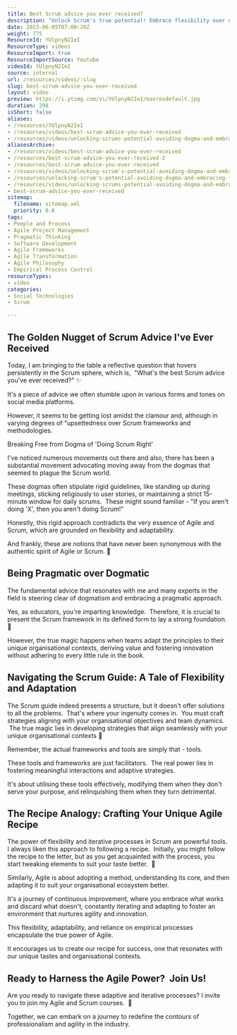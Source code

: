 ```yaml
---
title: Best Scrum advice you ever received?
description: "Unlock Scrum's true potential! Embrace flexibility over dogma with expert insights from Martin. Discover adaptive practices for effective project management. \U0001F680"
date: 2023-06-05T07:00:20Z
weight: 775
ResourceId: YUlpnyN2IeI
ResourceType: videos
ResourceImport: true
ResourceImportSource: Youtube
videoId: YUlpnyN2IeI
source: internal
url: /resources/videos/:slug
slug: best-scrum-advice-you-ever-received
layout: video
preview: https://i.ytimg.com/vi/YUlpnyN2IeI/maxresdefault.jpg
duration: 298
isShort: false
aliases:
- /resources/YUlpnyN2IeI
- /resources/videos/best-scrum-advice-you-ever-received
- /resources/videos/unlocking-scrums-potential-avoiding-dogma-and-embracing-flexibility
aliasesArchive:
- /resources/videos/best-scrum-advice-you-ever-received
- /resources/best-scrum-advice-you-ever-received-2
- /resources/best-scrum-advice-you-ever-received
- /resources/videos/unlocking-scrum's-potential-avoiding-dogma-and-embracing-flexibility
- /resources/unlocking-scrum's-potential-avoiding-dogma-and-embracing-flexibility
- /resources/videos/unlocking-scrums-potential-avoiding-dogma-and-embracing-flexibility
- best-scrum-advice-you-ever-received
sitemap:
  filename: sitemap.xml
  priority: 0.6
tags:
- People and Process
- Agile Project Management
- Pragmatic Thinking
- Software Development
- Agile Frameworks
- Agile Transformation
- Agile Philosophy
- Empirical Process Control
resourceTypes:
- video
categories:
- Social Technologies
- Scrum

---
```

## The Golden Nugget of Scrum Advice I've Ever Received

Today, I am bringing to the table a reflective question that hovers persistently in the Scrum sphere, which is,  "What's the best Scrum advice you've ever received?" ✨

It's a piece of advice we often stumble upon in various forms and tones on social media platforms.

However, it seems to be getting lost amidst the clamour and, although in varying degrees of "upsettedness over Scrum frameworks and methodologies.

Breaking Free from Dogma of 'Doing Scrum Right'

I've noticed numerous movements out there and also, there has been a substantial movement advocating moving away from the dogmas that seemed to plague the Scrum world.  

These dogmas often stipulate rigid guidelines, like standing up during meetings, sticking religiously to user stories, or maintaining a strict 15-minute window for daily scrums.  These might sound familiar - "If you aren't doing 'X', then you aren't doing Scrum!"

Honestly, this rigid approach contradicts the very essence of Agile and Scrum, which are grounded on flexibility and adaptability.

And frankly, these are notions that have never been synonymous with the authentic spirit of Agile or Scrum. 🎯

## Being Pragmatic over Dogmatic

The fundamental advice that resonates with me and many experts in the field is steering clear of dogmatism and embracing a pragmatic approach.

Yes, as educators, you're imparting knowledge.  Therefore, it is crucial to present the Scrum framework in its defined form to lay a strong foundation. 🎯

However, the true magic happens when teams adapt the principles to their unique organisational contexts, deriving value and fostering innovation without adhering to every little rule in the book.

## Navigating the Scrum Guide: A Tale of Flexibility and Adaptation

The Scrum guide indeed presents a structure, but it doesn't offer solutions to all the problems.  That's where your ingenuity comes in.  You must craft strategies aligning with your organisational objectives and team dynamics.  The true magic lies in developing strategies that align seamlessly with your unique organisational contexts 🌱

Remember, the actual frameworks and tools are simply that - tools.

These tools and frameworks are just facilitators.  The real power lies in fostering meaningful interactions and adaptive strategies.

It's about utilising these tools effectively, modifying them when they don't serve your purpose, and relinquishing them when they turn detrimental.

## The Recipe Analogy: Crafting Your Unique Agile Recipe

The power of flexibility and iterative processes in Scrum are powerful tools.  I always liken this approach to following a recipe.  Initially, you might follow the recipe to the letter, but as you get acquainted with the process, you start tweaking elements to suit your taste better.  🌱

Similarly, Agile is about adopting a method, understanding its core, and then adapting it to suit your organisational ecosystem better.

It's a journey of continuous improvement, where you embrace what works and discard what doesn't, constantly iterating and adapting to foster an environment that nurtures agility and innovation.

This flexibility, adaptability, and reliance on empirical processes encapsulate the true power of Agile.

It encourages us to create our recipe for success, one that resonates with our unique tastes and organisational contexts.

## Ready to Harness the Agile Power?  Join Us!

Are you ready to navigate these adaptive and iterative processes? I invite you to join my Agile and Scrum courses.  🚀

Together, we can embark on a journey to redefine the contours of professionalism and agility in the industry.
